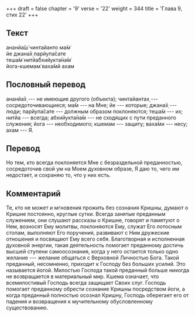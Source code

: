 +++
draft = false
chapter = '9'
verse = '22'
weight = 344
title = 'Глава 9, стих 22'
+++
## Текст

ананйа̄ш́ чинтайанто ма̄м̇  
йе джана̄х̣ парйупа̄сате  
теша̄м̇ нитйа̄бхийукта̄на̄м̇  
йога-кшемам̇ ваха̄мй ахам

## Пословный перевод

ананйа̄х̣ --- не имеющие другого (объекта); чинтайантах̣ ---
сосредоточивающиеся; ма̄м --- на Мне; йе --- которые; джана̄х̣ --- люди;
парйупа̄сате --- должным образом поклоняются; теша̄м --- их; нитйа ---
всегда; абхийукта̄на̄м --- не сходящих с пути преданного служения; йога
--- необходимого; кшемам --- защиту; ваха̄ми --- несу; ахам --- Я.

## Перевод

Но тем, кто всегда поклоняется Мне с безраздельной преданностью,
сосредоточив свой ум на Моем духовном образе, Я даю то, чего им
недостает, и сохраняю то, что у них есть.

## Комментарий

Те, кто не может и мгновения прожить без сознания Кришны, думают о
Кришне постоянно, круглые сутки. Всегда занятые преданным служением, они
слушают рассказы о Кришне, говорят и памятуют о Нем, возносят Ему
молитвы, поклоняются Ему, служат Его лотосным стопам, выполняют Его
поручения, развивают с Ним дружеские отношения и посвящают Ему всего
себя. Благотворная и исполненная духовной энергии, такая деятельность
помогает преданному достичь высшей ступени самоосознания, когда у него
остается только одно желание --- желание общаться с Верховной Личностью
Бога. Такой преданный, несомненно, приходит к Господу без больших
усилий. Это называется йогой. Милостью Господа такой преданный больше
никогда не возвращается в материальный мир. Кшема означает, что
всемилостивый Господь всегда защищает Своих слуг. Господь помогает
преданному обрести сознание Кришны посредством йоги, а когда преданный
полностью осознал Кришну, Господь оберегает его от падения и возвращения
к мучительному обусловленному существованию.
